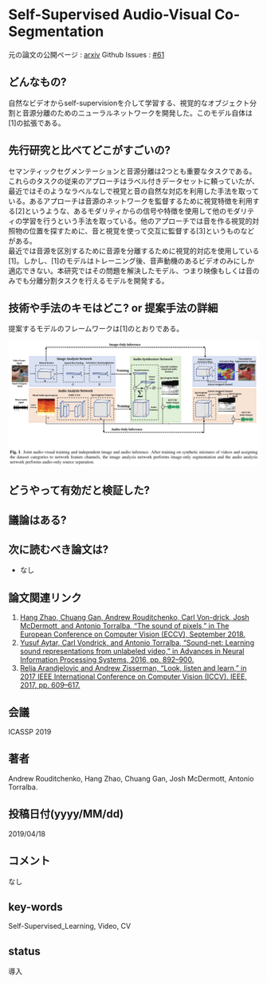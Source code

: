 # Self-Supervised Audio-Visual Co-Segmentation

元の論文の公開ページ : [arxiv](https://arxiv.org/abs/1904.09013)
Github Issues : [#61](https://github.com/Obarads/obarads.github.io/issues/61)

## どんなもの?
自然なビデオからself-supervisionを介して学習する、視覚的なオブジェクト分割と音源分離のためのニューラルネットワークを開発した。このモデル自体は[1]の拡張である。

## 先行研究と比べてどこがすごいの?
セマンティックセグメンテーションと音源分離は2つとも重要なタスクである。これらのタスクの従来のアプローチはラベル付きデータセットに頼っていたが、最近ではそのようなラベルなしで視覚と音の自然な対応を利用した手法を取っている。あるアプローチは音源のネットワークを監督するために視覚特徴を利用する[2]というような、あるモダリティからの信号や特徴を使用して他のモダリティの学習を行うという手法を取っている。他のアプローチでは音を作る視覚的対照物の位置を探すために、音と視覚を使って交互に監督する[3]というものなどがある。  
最近では音源を区別するために音源を分離するために視覚的対応を使用している[1]。しかし、[1]のモデルはトレーニング後、音声動機のあるビデオのみにしか適応できない。本研究ではその問題を解決したモデル、つまり映像もしくは音のみでも分離分割タスクを行えるモデルを開発する。

## 技術や手法のキモはどこ? or 提案手法の詳細
提案するモデルのフレームワークは[1]のとおりである。

![fig1](img/SAC/fig1.png)

## どうやって有効だと検証した?

## 議論はある?

## 次に読むべき論文は?
- なし

## 論文関連リンク
1. [Hang Zhao, Chuang Gan, Andrew Rouditchenko, Carl Von-drick, Josh McDermott, and Antonio Torralba, “The sound of pixels,” in The European Conference on Computer Vision (ECCV), September 2018.](http://openaccess.thecvf.com/content_ECCV_2018/html/Hang_Zhao_The_Sound_of_ECCV_2018_paper.html)
2. [Yusuf Aytar, Carl Vondrick, and Antonio Torralba, “Sound-net: Learning sound representations from unlabeled video,” in Advances in Neural Information Processing Systems, 2016, pp. 892–900.](https://papers.nips.cc/paper/6146-soundnet-learning-sound-representations-from-unlabeled-video)
3. [Relja Arandjelovic and Andrew Zisserman, “Look, listen and learn,” in 2017 IEEE International Conference on Computer Vision (ICCV). IEEE, 2017, pp. 609–617.](https://arxiv.org/abs/1705.08168)

## 会議
ICASSP 2019

## 著者
Andrew Rouditchenko, Hang Zhao, Chuang Gan, Josh McDermott, Antonio Torralba.

## 投稿日付(yyyy/MM/dd)
2019/04/18

## コメント
なし

## key-words
Self-Supervised_Learning, Video, CV

## status
導入